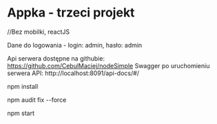# Appka - trzeci projekt

//Bez mobilki, reactJS

Dane do logowania - login: admin, hasło: admin

Api serwera dostępne na githubie: https://github.com/CebulMaciej/nodeSimple 
Swagger po uruchomieniu serwera API: http://localhost:8091/api-docs/#/

npm install

npm audit fix --force

npm start


